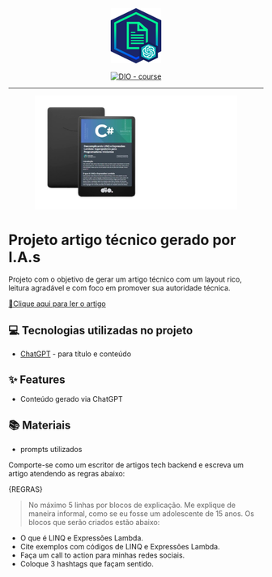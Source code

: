 <p align="center">
    <img width="100" src=".github/assets/banner.png">
</p>


<p align="center">
  <a href="https://dio.me/"><img src="https://img.shields.io/badge/DIO-Course-28DA77?logo=youtube" alt="DIO - course"></a>
</p>

-------

<p align="center">
  <img 
    src=".github/assets/preview.png"
    width="400"  
  />
</p>

# Projeto artigo técnico gerado por I.A.s

Projeto com o objetivo de gerar um artigo técnico com um layout rico, leitura agradável e com foco em promover sua autoridade técnica.

<a href="https://web.dio.me/articles/descomplicando-linq-e-expressoes-lambda-superpoderes-para-programadores-iniciantes?back=%2Farticles&open-modal=true&page=1&order=oldest" title="View PDF now"> 📕Clique aqui para ler o artigo</a>

## 💻 Tecnologias utilizadas no projeto

- [ChatGPT](https://chat.openai.com/) - para título e conteúdo

## ✨ Features

- Conteúdo gerado via ChatGPT

## 📚 Materiais

- prompts utilizados

Comporte-se como um escritor de artigos tech backend e escreva um artigo atendendo as regras abaixo:

{REGRAS}
> No máximo 5 linhas por blocos de explicação.
> Me explique de maneira informal, como se eu fosse um adolescente de 15 anos.
> Os blocos que serão criados estão abaixo:
- O que é LINQ e Expressões Lambda.
- Cite exemplos com códigos de LINQ e Expressões Lambda.
- Faça um call to action para minhas redes sociais.
- Coloque 3 hashtags que façam sentido.